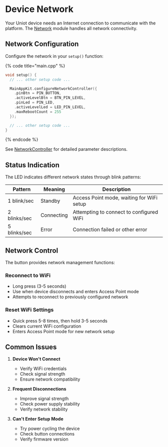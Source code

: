 # Device Network

Your Uniot device needs an Internet connection to communicate with the platform. The [Network](../advanced/uniot-core/network/README.md) module handles all network connectivity.

## Network Configuration

Configure the network in your `setup()` function:

{% code title="main.cpp" %}

```c++
void setup() {
  // ... other setup code ...

  MainAppKit.configureNetworkController({
    .pinBtn = PIN_BUTTON,
    .activeLevelBtn = BTN_PIN_LEVEL,
    .pinLed = PIN_LED,
    .activeLevelLed = LED_PIN_LEVEL,
    .maxRebootCount = 255
  });

  // ... other setup code ...
}
```

{% endcode %}

See [NetworkController](../advanced/uniot-core/network/networkcontroller.md) for detailed parameter descriptions.

## Status Indication

The LED indicates different network states through blink patterns:

| Pattern | Meaning | Description |
|---------|---------|-------------|
| 1 blink/sec | Standby | Access Point mode, waiting for WiFi setup |
| 2 blinks/sec | Connecting | Attempting to connect to configured WiFi |
| 5 blinks/sec | Error | Connection failed or other error |

## Network Control

The button provides network management functions:

### Reconnect to WiFi

- Long press (3-5 seconds)
- Use when device disconnects and enters Access Point mode
- Attempts to reconnect to previously configured network

### Reset WiFi Settings

- Quick press 5-8 times, then hold 3-5 seconds
- Clears current WiFi configuration
- Enters Access Point mode for new network setup

## Common Issues

1. **Device Won't Connect**
   - Verify WiFi credentials
   - Check signal strength
   - Ensure network compatibility

2. **Frequent Disconnections**
   - Improve signal strength
   - Check power supply stability
   - Verify network stability

3. **Can't Enter Setup Mode**
   - Try power cycling the device
   - Check button connections
   - Verify firmware version
